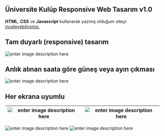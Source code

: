 

## Üniversite Kulüp Responsive  Web Tasarım v1.0

**HTML**, **CSS** ve **Javascript** kullanarak yazmış olduğum siteyi [inceleyebilirsiniz.](https://sinaanozturkk.github.io/beykentStudentClubs_v1/)  

## Tam duyarlı (responsive) tasarım

![enter image description here](https://imgyukle.com/f/2021/12/26/onpnhj.png)
## Anlık alınan saata göre güneş veya ayın çıkması 
![enter image description here](https://imgyukle.com/f/2021/12/26/onmVyP.gif)
## Her ekrana uyumlu

|![enter image description here](https://imgyukle.com/f/2021/12/26/onmnhq.gif)  |  ![enter image description here](https://imgyukle.com/f/2021/12/26/onmE4N.gif)
|--|--|


![enter image description here](https://imgyukle.com/f/2021/12/26/onpJlo.png)
![enter image description here](https://imgyukle.com/f/2021/12/26/onprEU.png)





